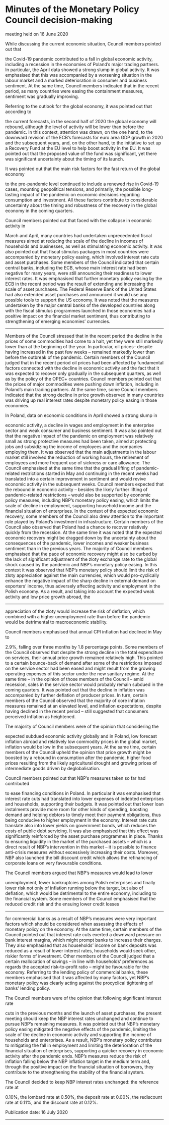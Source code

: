 # Minutes of the Monetary Policy Council decision-making

 meeting held on 16 June 2020

While discussing the current economic situation, Council members pointed out that

the Covid-19 pandemic contributed to a fall in global economic activity, including a
recession in the economies of Poland’s major trading partners. In particular, the April
data showed a strong slump in global activity. It was emphasised that this was
accompanied by a worsening situation in the labour market and a marked deterioration
in consumer and business sentiment. At the same time, Council members indicated that
in the recent period, as many countries were easing the containment measures,
sentiment was gradually improving.

Referring to the outlook for the global economy, it was pointed out that according to

the current forecasts, in the second half of 2020 the global economy will rebound,
although the level of activity will be lower than before the pandemic. In this context,
attention was drawn, on the one hand, to the downward revision of the ECB’s forecasts
for euro area GDP growth in 2020 and the subsequent years, and, on the other hand, to
the initiative to set up a Recovery Fund at the EU level to help boost activity in the EU. It
was pointed out that the proposed value of the fund was significant, yet there was
significant uncertainty about the timing of its launch.

It was pointed out that the main risk factors for the fast return of the global economy

to the pre-pandemic level continued to include a renewed rise in Covid-19 cases,
mounting geopolitical tensions, and primarily, the possible long-lasting impact of the
pandemic on economic decisions regarding consumption and investment. All these
factors contribute to considerable uncertainty about the timing and robustness of the
recovery in the global economy in the coming quarters.

Council members pointed out that faced with the collapse in economic activity in

March and April, many countries had undertaken unprecedented fiscal measures aimed
at reducing the scale of the decline in incomes of households and businesses, as well as
stimulating economic activity. It was also pointed out that fiscal stimulus packages in
most countries were accompanied by monetary policy easing, which involved interest
rate cuts and asset purchases. Some members of the Council indicated that certain
central banks, including the ECB, whose main interest rate had been negative for many
years, were still announcing their readiness to lower interest rates. It was emphasised
that further monetary policy easing by the ECB in the recent period was the result of
extending and increasing the scale of asset purchases. The Federal Reserve Bank of the
United States had also extended asset purchases and announced it would use any
possible tools to support the US economy. It was noted that the measures undertaken by
the major central banks of the developed countries along with the fiscal stimulus
programmes launched in those economies had a positive impact on the financial market
sentiment, thus contributing to strengthening of emerging economies’ currencies.


-----

Members of the Council stressed that in the recent period the decline in the prices
of some commodities had come to a halt, yet they were still markedly lower than at the
beginning of the year. In particular, oil prices– despite having increased in the past few
weeks – remained markedly lower than before the outbreak of the pandemic. Certain
members of the Council judged that in the recent period oil prices had been affected by
fundamental factors connected with the decline in economic activity and the fact that it
was expected to recover only gradually in the subsequent quarters, as well as by the
policy of the OPEC+ countries. Council members pointed out that the prices of major
commodities were pushing down inflation, including in Poland’s main trading partners.
At the same time, some Council members indicated that the strong decline in price
growth observed in many countries was driving up real interest rates despite monetary
policy easing in those economies.

In Poland, data on economic conditions in April showed a strong slump in

economic activity, a decline in wages and employment in the enterprise sector and weak
consumer and business sentiment. It was also pointed out that the negative impact of the
pandemic on employment was relatively small as strong protective measures had been
taken, aimed at protecting jobs and subsidizing the income of employees and the
companies employing them. It was observed that the main adjustments in the labour
market still involved the reduction of working hours, the retirement of employees and
more frequent use of sickness or care allowance. The Council emphasised at the same
time that the gradual lifting of pandemic-related restrictions started in May and
continuing in the recent weeks had translated into a certain improvement in sentiment
and would revive economic activity in the subsequent weeks.
Council members expected that the rebound in economic activity – besides the
likely further lifting of pandemic-related restrictions – would also be supported by
economic policy measures, including NBP’s monetary policy easing, which limits the
scale of decline in employment, supporting household income and the financial situation
of enterprises. In the context of the expected economic recovery, some members of the
Council also drew attention to the important role played by Poland’s investment in
infrastructure. Certain members of the Council also observed that Poland had a chance
to recover relatively quickly from the recession. At the same time it was noted that the
expected economic recovery might be dragged down by the uncertainty about the
consequences of the pandemic, lower incomes and weaker business sentiment than in
the previous years. The majority of Council members emphasised that the pace of
economic recovery might also be curbed by the lack of significant adjustment of the zloty
exchange rate to the global shock caused by the pandemic and NBP’s monetary policy
easing. In this context it was observed that NBP’s monetary policy should limit the risk
of zloty appreciation against the main currencies, which would pro-cyclically enhance
the negative impact of the sharp decline in external demand on exporters’ income, thus
adversely affecting activity and employment in the Polish economy. As a result, and
taking into account the expected weak activity and low price growth abroad, the


-----

appreciation of the zloty would increase the risk of deflation, which combined with a
higher unemployment rate than before the pandemic would be detrimental to
macroeconomic stability.

Council members emphasised that annual CPI inflation had declined in May to

2.9%, falling over three months by 1.8 percentage points. Some members of the Council
observed that despite the strong decline in the total expenditure on services, their annual
price growth remained relatively high. This pointed to a certain bounce-back of demand
after some of the restrictions imposed on the service sector had been eased and might
result from the growing operating expenses of this sector under the new sanitary regime.
At the same time – in the opinion of those members of the Council – amid recession,
sales in the service sector would probably remain subdued in the coming quarters. It was
pointed out that the decline in inflation was accompanied by further deflation of
producer prices. In turn, certain members of the Council observed that the majority of
core inflation measures remained at an elevated level, and inflation expectations, despite
having declined in the recent period – still suggested that consumers perceived inflation
as heightened.

The majority of Council members were of the opinion that considering the

expected subdued economic activity globally and in Poland, low forecast inflation
abroad and relatively low commodity prices in the global market, inflation would be low
in the subsequent years. At the same time, certain members of the Council upheld the
opinion that price growth might be boosted by a rebound in consumption after the
pandemic, higher food prices resulting from the likely agricultural drought and growing
prices of intermediate goods driven by deglobalisation.

Council members pointed out that NBP’s measures taken so far had contributed

to ease financing conditions in Poland. In particular it was emphasised that interest rate
cuts had translated into lower expenses of indebted enterprises and households,
supporting their budgets. It was pointed out that lower loan instalments provide more
room for other kinds of spending, boosting demand and helping debtors to timely meet
their payment obligations, thus being conducive to higher employment in the economy.
Interest rate cuts translate also into lower yields on government bonds, which reduces
the costs of public debt servicing. It was also emphasised that this effect was significantly
reinforced by the asset purchase programmes in place. Thanks to ensuring liquidity in
the market of the purchased assets – which is a direct result of NBP’s intervention in this
market – it is possible to finance anti-crisis measures without excessively increasing their
costs. Moreover, NBP also launched the bill discount credit which allows the refinancing
of corporate loans on very favourable conditions.

The Council members argued that NBP’s measures would lead to lower

unemployment, fewer bankruptcies among Polish enterprises and finally lower risk not
only of inflation running below the target, but also of deflation, which would be
detrimental to the entire economy, including to the financial system. Some members of
the Council emphasised that the reduced credit risk and the ensuing lower credit losses


-----

for commercial banks as a result of NBP’s measures were very important factors which
should be considered when assessing the effects of monetary policy on the economy. At
the same time, certain members of the Council pointed out that interest rate cuts exerted
a downward pressure on bank interest margins, which might prompt banks to increase
their charges. They also emphasised that as households’ income on bank deposits was
reduced as a result of lower interest rates, households would seek other, riskier forms of
investment. Other members of the Council judged that a certain reallocation of savings –
in line with households’ preferences as regards the accepted risk-to-profit ratio – might
be favourable for the economy. Referring to the lending policy of commercial banks,
these members emphasised that it was affected by many factors, yet NBP’s monetary
policy was clearly acting against the procyclical tightening of banks’ lending policy.

The Council members were of the opinion that following significant interest rate

cuts in the previous months and the launch of asset purchases, the present meeting
should keep the NBP interest rates unchanged and continue to pursue NBP’s remaining
measures. It was pointed out that NBP’s monetary policy easing mitigated the negative
effects of the pandemic, limiting the scale of the decline in economic activity and
supporting the income of households and enterprises. As a result, NBP’s monetary
policy contributes to mitigating the fall in employment and limiting the deterioration of
the financial situation of enterprises, supporting a quicker recovery in economic activity
after the pandemic ends. NBP’s measures reduce the risk of inflation falling below the
NBP inflation target in the medium term and, through the positive impact on the
financial situation of borrowers, they contribute to the strengthening the stability of the
financial system.

The Council decided to keep NBP interest rates unchanged: the reference rate at

0.10%, the lombard rate at 0.50%, the deposit rate at 0.00%, the rediscount rate at 0.11%,
and the discount rate at 0.12%.

Publication date: 16 July 2020


-----

